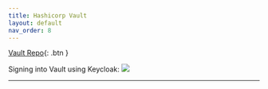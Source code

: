 ```yaml
---
title: Hashicorp Vault
layout: default
nav_order: 8
---
```


[Vault Repo](https://github.com/pennyberry/Public/tree/main/hashicorp/vault){: .btn }


Signing into Vault using Keycloak:
![][pic7]

----

[Terraform]: https://github.com/pennyberry/Public/tree/main/terraform
[Terraform AKS Clusters]: https://github.com/pennyberry/Public/tree/main/terraform/aks_cluster
[Configuring Your Local Machine]: https://github.com/pennyberry/Public/tree/main/local_machine_config_scripts
[Azure CLI Scripts]: https://github.com/pennyberry/Public/tree/main/azure_cli
[pennyberry1@gmail.com]: pennyberry1@gmail.com
[Instagram]: https://www.instagram.com/tallkidssuck/
[Github]: https://github.com/pennyberry
[pic7]: ../../../vault-oauth.gif